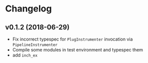 # Changelog

## v0.1.2 (2018-06-29)

- Fix incorrect typespec for `PlugInstrumenter` invocation via
  `PipelineInstrumenter`
- Compile some modules in test environment and typespec them
- add `inch_ex`
